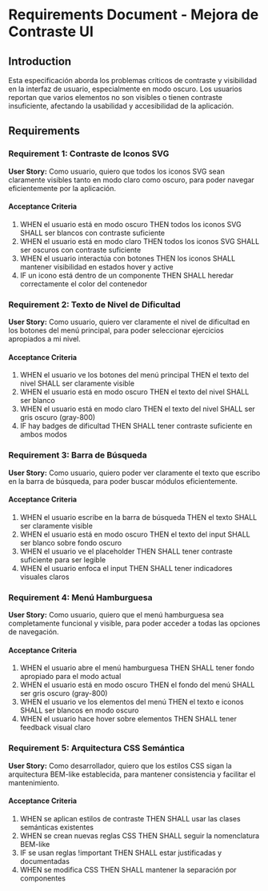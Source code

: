 # Requirements Document - Mejora de Contraste UI

## Introduction

Esta especificación aborda los problemas críticos de contraste y visibilidad en la interfaz de usuario, especialmente en modo oscuro. Los usuarios reportan que varios elementos no son visibles o tienen contraste insuficiente, afectando la usabilidad y accesibilidad de la aplicación.

## Requirements

### Requirement 1: Contraste de Iconos SVG

**User Story:** Como usuario, quiero que todos los iconos SVG sean claramente visibles tanto en modo claro como oscuro, para poder navegar eficientemente por la aplicación.

#### Acceptance Criteria

1. WHEN el usuario está en modo oscuro THEN todos los iconos SVG SHALL ser blancos con contraste suficiente
2. WHEN el usuario está en modo claro THEN todos los iconos SVG SHALL ser oscuros con contraste suficiente  
3. WHEN el usuario interactúa con botones THEN los iconos SHALL mantener visibilidad en estados hover y active
4. IF un icono está dentro de un componente THEN SHALL heredar correctamente el color del contenedor

### Requirement 2: Texto de Nivel de Dificultad

**User Story:** Como usuario, quiero ver claramente el nivel de dificultad en los botones del menú principal, para poder seleccionar ejercicios apropiados a mi nivel.

#### Acceptance Criteria

1. WHEN el usuario ve los botones del menú principal THEN el texto del nivel SHALL ser claramente visible
2. WHEN el usuario está en modo oscuro THEN el texto del nivel SHALL ser blanco
3. WHEN el usuario está en modo claro THEN el texto del nivel SHALL ser gris oscuro (gray-800)
4. IF hay badges de dificultad THEN SHALL tener contraste suficiente en ambos modos

### Requirement 3: Barra de Búsqueda

**User Story:** Como usuario, quiero poder ver claramente el texto que escribo en la barra de búsqueda, para poder buscar módulos eficientemente.

#### Acceptance Criteria

1. WHEN el usuario escribe en la barra de búsqueda THEN el texto SHALL ser claramente visible
2. WHEN el usuario está en modo oscuro THEN el texto del input SHALL ser blanco sobre fondo oscuro
3. WHEN el usuario ve el placeholder THEN SHALL tener contraste suficiente para ser legible
4. WHEN el usuario enfoca el input THEN SHALL tener indicadores visuales claros

### Requirement 4: Menú Hamburguesa

**User Story:** Como usuario, quiero que el menú hamburguesa sea completamente funcional y visible, para poder acceder a todas las opciones de navegación.

#### Acceptance Criteria

1. WHEN el usuario abre el menú hamburguesa THEN SHALL tener fondo apropiado para el modo actual
2. WHEN el usuario está en modo oscuro THEN el fondo del menú SHALL ser gris oscuro (gray-800)
3. WHEN el usuario ve los elementos del menú THEN el texto e iconos SHALL ser blancos en modo oscuro
4. WHEN el usuario hace hover sobre elementos THEN SHALL tener feedback visual claro

### Requirement 5: Arquitectura CSS Semántica

**User Story:** Como desarrollador, quiero que los estilos CSS sigan la arquitectura BEM-like establecida, para mantener consistencia y facilitar el mantenimiento.

#### Acceptance Criteria

1. WHEN se aplican estilos de contraste THEN SHALL usar las clases semánticas existentes
2. WHEN se crean nuevas reglas CSS THEN SHALL seguir la nomenclatura BEM-like
3. IF se usan reglas !important THEN SHALL estar justificadas y documentadas
4. WHEN se modifica CSS THEN SHALL mantener la separación por componentes